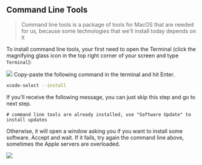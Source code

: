 ## Command Line Tools

> Command line tools is a package of tools for MacOS that are needed for us, because some technologies that we'll install today depends on it

To install command line tools, your first need to open the Terminal (click the magnifying glass icon in the top right corner of your screen and type `Terminal`):

![](https://raw.githubusercontent.com/kevcha/setup-reloaded-content/master/images/open-terminal.png)
Copy-paste the following command in the terminal and hit Enter.

```bash
xcode-select --install
```

If you'll receive the following message, you can just skip this step and go to next step.

```
# command line tools are already installed, use "Software Update" to install updates
```

Otherwise, it will open a window asking you if you want to install some software. Accept and wait. If it fails, try again the command line above, sometimes the Apple servers are overloaded.

![](https://raw.githubusercontent.com/kevcha/setup-reloaded-content/master/images/xcode-select-install.png)
